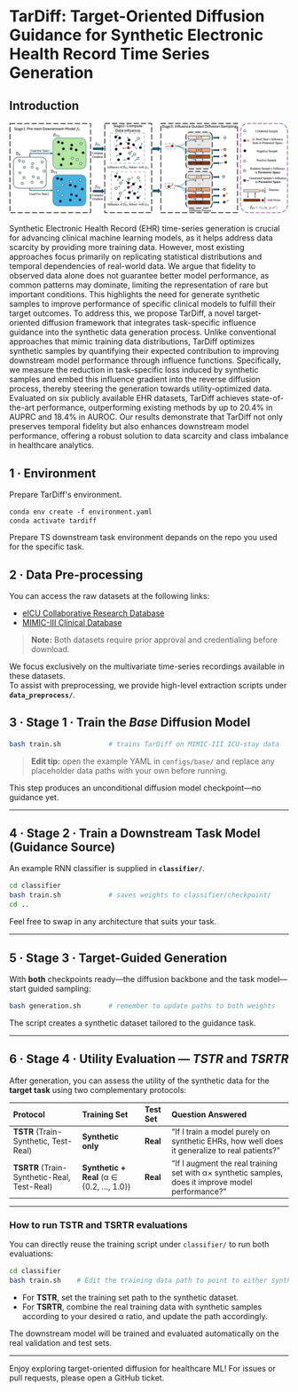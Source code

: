 # TarDiff: Target-Oriented Diffusion Guidance for Synthetic Electronic Health Record Time Series Generation

  

## Introduction
![TarDiff OverView](./images/overview.png)

Synthetic Electronic Health Record (EHR) time-series generation is crucial for advancing clinical machine learning models, as it helps address data scarcity by providing more training data. However, most existing approaches focus primarily on replicating statistical distributions and temporal dependencies of real-world data. We argue that fidelity to observed data alone does not guarantee better model performance, as common patterns may dominate, limiting the representation of rare but important conditions. This highlights the need for generate synthetic samples to improve performance of specific clinical models to fulfill their target outcomes. To address this, we propose TarDiff, a novel target-oriented diffusion framework that integrates task-specific influence guidance into the synthetic data generation process. Unlike conventional approaches that mimic training data distributions, TarDiff optimizes synthetic samples by quantifying their expected contribution to improving downstream model performance through influence functions. Specifically, we measure the reduction in task-specific loss induced by synthetic samples and embed this influence gradient into the reverse diffusion process, thereby steering the generation towards utility-optimized data. Evaluated on six publicly available EHR datasets, TarDiff achieves state-of-the-art performance, outperforming existing methods by up to 20.4% in AUPRC and 18.4% in AUROC. Our results demonstrate that TarDiff not only preserves temporal fidelity but also enhances downstream model performance, offering a robust solution to data scarcity and class imbalance in healthcare analytics.


## 1 · Environment

Prepare TarDiff's environment.
```
conda env create -f environment.yaml
conda activate tardiff
```

Prepare TS downstream task environment depands on the repo you used for the specific task.

## 2 · Data Pre-processing

You can access the raw datasets at the following links:

- [eICU Collaborative Research Database](https://eicu-crd.mit.edu/)
- [MIMIC-III Clinical Database](https://physionet.org/content/mimiciii/1.4/)

> **Note:** Both datasets require prior approval and credentialing before download.

We focus exclusively on the multivariate time-series recordings available in these datasets.  
To assist with preprocessing, we provide high-level extraction scripts under **`data_preprocess/`**.



## 3 · Stage 1 · Train the *Base* Diffusion Model

```bash
bash train.sh            # trains TarDiff on MIMIC-III ICU-stay data
```

> **Edit tip:** open the example YAML in `configs/base/` and replace any placeholder data paths with your own before running.

This step produces an unconditional diffusion model checkpoint—no guidance yet.

---

## 4 · Stage 2 · Train a Downstream Task Model (Guidance Source)

An example RNN classifier is supplied in **`classifier/`**.

```bash
cd classifier
bash train.sh            # saves weights to classifier/checkpoint/
cd ..
```

Feel free to swap in any architecture that suits your task.

---

## 5 · Stage 3 · Target-Guided Generation

With **both** checkpoints ready—the diffusion backbone and the task model—start guided sampling:

```bash
bash generation.sh       # remember to update paths to both weights
```

The script creates a synthetic dataset tailored to the guidance task.

---

## 6 · Stage 4 · Utility Evaluation — *TSTR* and *TSRTR*

After generation, you can assess the utility of the synthetic data for the **target task** using two complementary protocols:

| Protocol | Training Set | Test Set | Question Answered |
|:---------|:-------------|:---------|:------------------|
| **TSTR** (Train-Synthetic, Test-Real) | **Synthetic only** | **Real** | “If I train a model purely on synthetic EHRs, how well does it generalize to real patients?” |
| **TSRTR** (Train-Synthetic-Real, Test-Real) | **Synthetic + Real** (α ∈ {0.2, …, 1.0}) | **Real** | “If I augment the real training set with α× synthetic samples, does it improve model performance?” |

---

### How to run TSTR and TSRTR evaluations

You can directly reuse the training script under `classifier/` to run both evaluations:

```bash
cd classifier
bash train.sh    # Edit the training data path to point to either synthetic-only or mixed (real + synthetic) data
```

- For **TSTR**, set the training set path to the synthetic dataset.
- For **TSRTR**, combine the real training data with synthetic samples according to your desired α ratio, and update the path accordingly.

The downstream model will be trained and evaluated automatically on the real validation and test sets.

---

Enjoy exploring target-oriented diffusion for healthcare ML!  For issues or pull requests, please open a GitHub ticket.
